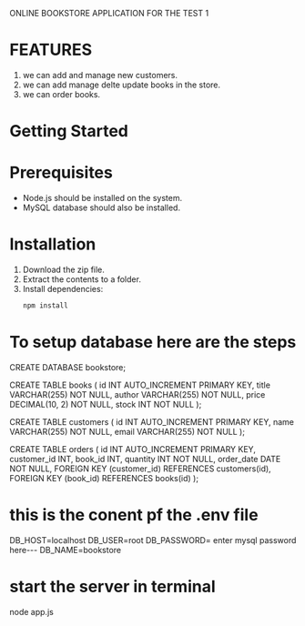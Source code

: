 ONLINE BOOKSTORE APPLICATION FOR THE TEST 1

# FEATURES
1. we can add and manage new customers.
2. we can add manage delte update books in the store.
3. we can order books.

# Getting Started

# Prerequisites
- Node.js should be installed on the system.
- MySQL database should also be installed.

# Installation

1. Download the zip file.
2. Extract the contents to a folder.
3. Install dependencies:
   ```bash
   npm install

# To setup database here are the steps 

CREATE DATABASE bookstore;

CREATE TABLE books (
    id INT AUTO_INCREMENT PRIMARY KEY,
    title VARCHAR(255) NOT NULL,
    author VARCHAR(255) NOT NULL,
    price DECIMAL(10, 2) NOT NULL,
    stock INT NOT NULL
);

CREATE TABLE customers (
    id INT AUTO_INCREMENT PRIMARY KEY,
    name VARCHAR(255) NOT NULL,
    email VARCHAR(255) NOT NULL
);

CREATE TABLE orders (
    id INT AUTO_INCREMENT PRIMARY KEY,
    customer_id INT,
    book_id INT,
    quantity INT NOT NULL,
    order_date DATE NOT NULL,
    FOREIGN KEY (customer_id) REFERENCES customers(id),
    FOREIGN KEY (book_id) REFERENCES books(id)
);


# this is the conent pf the .env file  
DB_HOST=localhost
DB_USER=root
DB_PASSWORD= enter mysql password here---
DB_NAME=bookstore


# start the server in terminal 
node app.js


